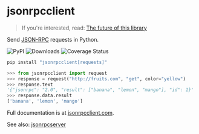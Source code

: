 # jsonrpcclient

> If you're interested, read: [The future of this library](https://github.com/bcb/jsonrpcclient/discussions/171)

Send [JSON-RPC](http://www.jsonrpc.org/) requests in Python.

![PyPI](https://img.shields.io/pypi/v/jsonrpcclient.svg)
![Downloads](https://pepy.tech/badge/jsonrpcclient)
![Coverage Status](https://coveralls.io/repos/github/bcb/jsonrpcclient/badge.svg?branch=master)

```sh
pip install "jsonrpcclient[requests]"
```

```python
>>> from jsonrpcclient import request
>>> response = request("http://fruits.com", "get", color="yellow")
>>> response.text
'{"jsonrpc": "2.0", "result": ["banana", "lemon", "mango"], "id": 1}'
>>> response.data.result
['banana', 'lemon', 'mango']
```

Full documentation is at [jsonrpcclient.com](https://www.jsonrpcclient.com/).

See also: [jsonrpcserver](https://github.com/bcb/jsonrpcserver)
